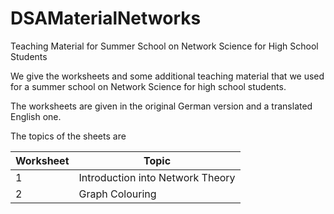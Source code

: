 # DSAMaterialNetworks
Teaching Material for Summer School on Network Science for High School Students


We give the worksheets and some additional teaching material that we used for a summer school on Network Science for high school students.

The worksheets are given in the original German version and a translated English one.

The topics of the sheets are

| Worksheet  | Topic|
| ------------- | ------------- |
| 1 | Introduction into Network Theory  |
| 2 | Graph Colouring |
